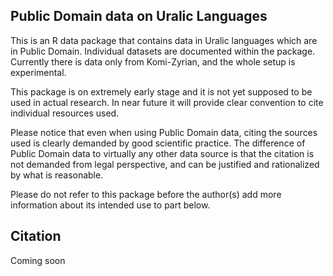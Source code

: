 ## Public Domain data on Uralic Languages

This is an R data package that contains data in Uralic languages which are in Public Domain. Individual datasets are documented within the package. Currently there is data only from Komi-Zyrian, and the whole setup is experimental.

This package is on extremely early stage and it is  not yet supposed to be used in actual research. In near future it will provide clear convention to cite individual resources used. 

Please notice that even when using Public Domain data, citing the sources used is clearly demanded by good scientific practice. The difference of Public Domain data to virtually any other data source is that the citation is not demanded from legal perspective, and can be justified and rationalized by what is reasonable.

Please do not refer to this package before the author(s) add more information about its intended use to part below.

## Citation

Coming soon
